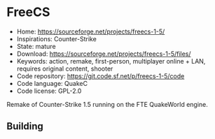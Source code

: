 # FreeCS

- Home: https://sourceforge.net/projects/freecs-1-5/
- Inspirations: Counter-Strike
- State: mature
- Download: https://sourceforge.net/projects/freecs-1-5/files/
- Keywords: action, remake, first-person, multiplayer online + LAN, requires original content, shooter
- Code repository: https://git.code.sf.net/p/freecs-1-5/code
- Code language: QuakeC
- Code license: GPL-2.0

Remake of Counter-Strike 1.5 running on the FTE QuakeWorld engine.

## Building
